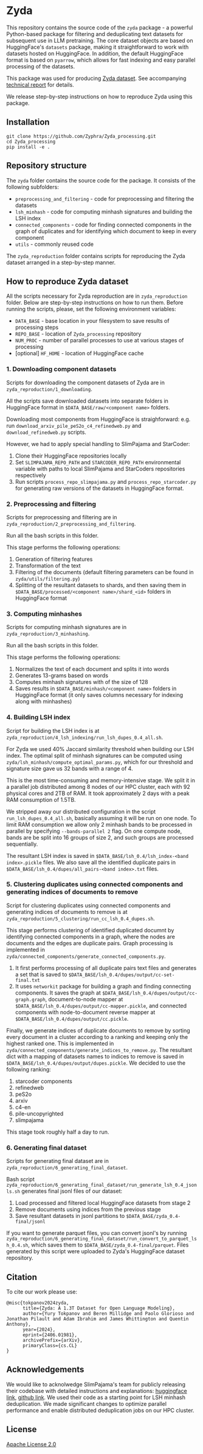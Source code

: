 # Zyda
This repository contains the source code of the `zyda` package - a powerful Python-based package for filtering and deduplicating text datasets for subsequent use in LLM pretraining. The core dataset objects are based on HuggingFace's `datasets` package, making it straightforward to work with datasets hosted on HuggingFace. In addition, the default HuggingFace format is based on `pyarrow`, which allows for fast indexing and easy parallel processing of the datasets.

This package was used for producing [Zyda dataset](https://huggingface.co/datasets/Zyphra/Zyda). See accompanying [technical report](https://arxiv.org/abs/2406.01981) for details.

We release step-by-step instructions on how to reproduce Zyda using this package.

## Installation
```
git clone https://github.com/Zyphra/Zyda_processing.git
cd Zyda_processing
pip install -e .
```

## Repository structure
The `zyda` folder contains the source code for the package. It consists of the following subfolders:
- `preprocessing_and_filtering` - code for preprocessing and filtering the datasets
- `lsh_minhash` - code for computing minhash signatures and building the LSH index
- `connected_components` - code for finding connected components in the graph of duplicates and for identifying which document to keep in every component
- `utils` - commonly reused code

The `zyda_reproduction` folder contains scripts for reproducing the Zyda dataset arranged in a step-by-step manner.

## How to reproduce Zyda dataset
All the scripts necessary for Zyda reproduction are in `zyda_reproduction` folder. Below are step-by-step instructions on how to run them.
Before running the scripts, please, set the following environment variables:
- `DATA_BASE` - base location in your filesystem to save results of processing steps
- `REPO_BASE` - location of `Zyda_processing` repository
- `NUM_PROC` - number of parallel processes to use at various stages of processing 
- [optional] `HF_HOME` - location of HuggingFace cache

### 1. Downloading component datasets
Scripts for downloading the component datasets of Zyda are in `zyda_reproduction/1_downloading`.

All the scripts save downloaded datasets into separate folders in HuggingFace format in `$DATA_BASE/raw/<component name>` folders.

Downloading most components from HuggingFace is straighforward: e.g. run `download_arxiv_pile_peS2o_c4_refinedweb.py` and `download_refinedweb.py` scripts.

However, we had to apply special handling to SlimPajama and StarCoder:
1. Clone their HuggingFace repositories locally
2. Set `SLIMPAJAMA_REPO_PATH` and `STARCODER_REPO_PATH` environmental variable with paths to local SlimPajama and StarCoders repositories respectively
3. Run scripts `process_repo_slimpajama.py` and `process_repo_starcoder.py` for generating raw versions of the datasets in HuggingFace format.

### 2. Preprocessing and filtering
Scripts for preprocessing and filtering are in `zyda_reproduction/2_preprocessing_and_filtering`.

Run all the bash scripts in this folder.

This stage performs the following operations:
1. Generation of filtering features
2. Transformation of the text
3. Filtering of the documents (default filtering parameters can be found in `zyda/utils/filtering.py`)
4. Splitting of the resultant datasets to shards, and then saving them in `$DATA_BASE/processed/<component name>/shard_<id>` folders in HuggingFace format

### 3. Computing minhashes
Scripts for computing minhash signatures are in `zyda_reproduction/3_minhashing`.

Run all the bash scripts in this folder.

This stage performs the following operations:
1. Normalizes the text of each document and splits it into words
2. Generates 13-grams based on words
3. Computes minhash signatures with of the size of 128
4. Saves results in `$DATA_BASE/minhash/<component name>` folders in HuggingFace format (it only saves columns necessary for indexing along with minhashes)

### 4. Building LSH index
Script for building the LSH index is at `zyda_reproduction/4_lsh_indexing/run_lsh_dupes_0.4_all.sh`.

For Zyda we used 40% Jaccard similarity threshold when building our LSH index. The optimal split of minhash signatures can be computed using `zyda/lsh_minhash/compute_optimal_params.py`, which for our threshold and signature size gave us 32 bands with a range of 4.

This is the most time-consuming and memory-intensive stage. We split it in a parallel job distributed among 8 nodes of our HPC cluster, each with 92 physical cores and 2TB of RAM. It took approximately 2 days with a peak RAM consumption of 1.5TB.

We stripped away our distributed configuration in the script `run_lsh_dupes_0.4_all.sh`, basically assuming it will be run on one node. To limit RAM consumption we allow only 2 minhash bands to be processed in parallel by specifying `--bands-parallel 2` flag. On one compute node, bands are be split into 16 groups of size 2, and such groups are processed sequentially.

The resultant LSH index is saved in `$DATA_BASE/lsh_0.4/lsh_index-<band index>.pickle` files. We also save all the identified duplicate pairs in `$DATA_BASE/lsh_0.4/dupes/all_pairs-<band index>.txt` files.

### 5. Clustering duplicates using connected components and generating indices of documents to remove
Script for clustering duplicates using connected components and generating indices of documents to remove is at `zyda_reproduction/5_clustering/run_cc_lsh_0.4_dupes.sh`.

This stage performs clustering of identified duplicated documnt by identifying connected components in a graph, where the nodes are documents and the edges are duplicate pairs. Graph processing is implemented in `zyda/connected_components/generate_connected_components.py`.
1. It first performs processing of all duplicate pairs text files and generates a set that is saved to `$DATA_BASE/lsh_0.4/dupes/output/cc-set-final.txt`
2. It uses `networkit` package for building a graph and finding connecting components. It saves the graph at `$DATA_BASE/lsh_0.4/dupes/output/cc-graph.graph`, document-to-node mapper at `$DATA_BASE/lsh_0.4/dupes/output/cc-mapper.pickle`, and connected components with node-to-document reverse mapper at `$DATA_BASE/lsh_0.4/dupes/output/cc.pickle`.

Finally, we generate indices of duplicate documents to remove by sorting every document in a cluster according to a ranking and keeping only the highest ranked one. This is implemented in `zyda/connected_components/generate_indices_to_remove.py`. The resultant dict with a mapping of datasets names to indices to remove is saved in `$DATA_BASE/lsh_0.4/dupes/output/dupes.pickle`. We decided to use the following ranking:
1. starcoder components
2. refinedweb
3. peS2o
4. arxiv
5. c4-en
6. pile-uncopyrighted
7. slimpajama

This stage took roughly half a day to run. 


### 6. Generating final dataset
Scripts for generating final dataset are in `zyda_reproduction/6_generating_final_dataset`.

Bash script `zyda_reproduction/6_generating_final_dataset/run_generate_lsh_0.4_jsonls.sh` generates final jsonl files of our dataset:
1. Load processed and filtered local HuggingFace datasets from stage 2
2. Remove documents using indices from the previous stage
3. Save resultant datasets in jsonl partitions to `$DATA_BASE/zyda_0.4-final/jsonl`

If you want to generate parquet files, you can convert jsonl's by running `zyda_reproduction/6_generating_final_dataset/run_convert_to_parquet_lsh_0.4.sh`, which saves them to `$DATA_BASE/zyda_0.4-final/parquet`. Files generated by this script were uploaded to Zyda's HuggingFace dataset repository.

## Citation 
To cite our work please use:

```
@misc{tokpanov2024zyda,
      title={Zyda: A 1.3T Dataset for Open Language Modeling}, 
      author={Yury Tokpanov and Beren Millidge and Paolo Glorioso and Jonathan Pilault and Adam Ibrahim and James Whittington and Quentin Anthony},
      year={2024},
      eprint={2406.01981},
      archivePrefix={arXiv},
      primaryClass={cs.CL}
}
```

## Acknowledgements
We would like to acknolwedge SlimPajama's team for publicly releasing their codebase with detailed instructions and explanations: [huggingface link](https://huggingface.co/datasets/cerebras/SlimPajama-627B), [github link](https://github.com/Cerebras/modelzoo/tree/Release_2.2.1/src/cerebras/modelzoo/data_preparation/nlp/slimpajama). We used their code as a starting point for LSH minhash deduplication. We made significant changes to optimize parallel performance and enable distributed deduplication jobs on our HPC cluster.


## License
[Apache License 2.0](./LICENSE)
